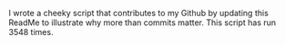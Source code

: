 I wrote a cheeky script that contributes to my Github by updating this ReadMe to illustrate why more than commits matter. This script has run 3548 times.